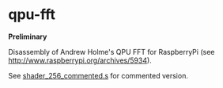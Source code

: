 qpu-fft
=======

**Preliminary**

Disassembly of Andrew Holme's QPU FFT for RaspberryPi (see http://www.raspberrypi.org/archives/5934).

See [shader_256_commented.s](shader_256_commented.s) for commented version.


